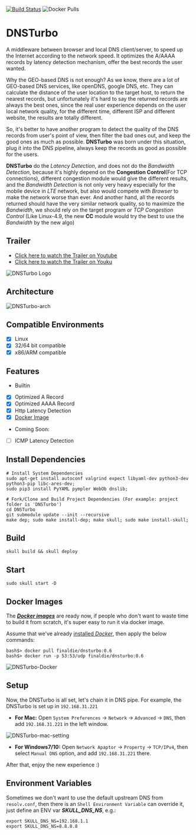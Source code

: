 [![Build Status](https://travis-ci.org/finaldie/DNSTurbo.svg?branch=master)](https://travis-ci.org/finaldie/DNSTurbo)
![Docker Pulls](https://img.shields.io/docker/pulls/finaldie/dnsturbo.svg)


# DNSTurbo
A middleware between browser and local DNS client/server, to speed up the Internet according to the network speed. It optimizes the A/AAAA records by latency detection mechanism, offer the best records the user wanted.

Why the GEO-based DNS is not enough? As we know, there are a lot of GEO-based DNS services, like openDNS, google DNS, etc. They can calculate the distance of the user location to the target host, to return the nearest records, but unfortunately it's hard to say the returned records are always the best ones, since the real user experience depends on the user local network quality, for the different time, different ISP and different website, the results are totally different.

So, it's better to have another program to detect the quality of the DNS records from user's point of view, then filter the bad ones out, and keep the good ones as much as possible. **DNSTurbo** was born under this situation, plug it into the DNS pipeline, always keep the records as good as possible for the users.

**DNSTurbo** do the _Latency Detection_, and does not do the _Bandwidth Detection_, because it's highly depend on the **Congestion Control**(For TCP connections), different congestion module would give the different results, and the _Bandwidth Detection_ is not only very heavy especially for the mobile device in _LTE_ network, but also would compete with _Browser_ to make the network worse than ever. And another hand, all the records returned should have the very similar network quality, so to maximize the _Bandwidth_, we should rely on the target program or *TCP Congestion Control* (Like Linux-4.9, the new **CC** module would try the best to use the _Bandwidth_ by the new algo)

## Trailer
* <a href="https://www.youtube.com/watch?v=2u_-Wl7sDdA" target="_blank">Click here to watch the Trailer on Youtube</a>
* <a href="http://v.youku.com/v_show/id_XMTk3NDE2NDUwOA==.html?spm=a2hww.20023042.uerCenter.5!2~5~5!2~5~DL~DD~A.m37E3S" target="_blank">Click here to watch the Trailer on Youku</a>

![DNSTurbo Logo](https://github.com/finaldie/DNSTurbo/wiki/images/Dnsturbo-logo.jpg)

## Architecture

![DNSTurbo-arch](https://github.com/finaldie/DNSTurbo/wiki/images/DNSTurbo_arch_2.png)

## Compatible Environments
 - [x] Linux
 - [x] 32/64 bit compatible
 - [x] x86/ARM compatible

## Features
* Builtin
 - [x] Optimized A Record
 - [x] Optimized AAAA Record
 - [x] Http Latency Detection
 - [x] [Docker Image][3]

* Coming Soon:
 - [ ] ICMP Latency Detection

## Install Dependencies
```console
# Install System Dependencies
sudo apt-get install autoconf valgrind expect libyaml-dev python3-dev python3-pip libc-ares-dev;
sudo pip3 install PyYAML pympler WebOb dnslib;

# Fork/Clone and Build Project Dependencies (For example: project folder is 'DNSTurbo')
cd DNSTurbo
git submodule update --init --recursive
make dep; sudo make install-dep; make skull; sudo make install-skull;
```

## Build
```console
skull build && skull deploy
```

## Start
```console
sudo skull start -D
```

## Docker Images
The [**_Docker images_**][3] are ready now, if people who don't want to waste time to build it from scratch, it's super easy to run it via docker image.

Assume that we've already [installed _Docker_][1], then apply the below commands:
```console
bash$> docker pull finaldie/dnsturbo:0.6
bash$> docker run -p 53:53/udp finaldie/dnsturbo:0.6
```

![DNSTurbo-Docker][2]

## Setup
Now, the DNSTurbo is all set, let's chain it in DNS pipe. For example, the DNSTurbo is set up in `192.168.31.221`

* **For Mac:**
Open `System Preferences` -> `Network` -> `Advanced` -> `DNS`, then add `192.168.31.221` in the left window.

![DNSTurbo-mac-setting](https://github.com/finaldie/DNSTurbo/wiki/images/mac_dns_setting.png)

* **For Windows7/10:**
Open `Network Apaptor` -> `Property` -> `TCP/IPv4`, then select `Manual DNS` option, and add `192.168.31.221` there.

After that, enjoy the new experience :)

## Environment Variables
Sometimes we don't want to use the default upstream DNS from `resolv.conf`, then there is an `Shell Environment Variable` can override it, just define an ENV var **_SKULL_DNS_NS_**, e.g.:
```console
export SKULL_DNS_NS=192.168.1.1
export SKULL_DNS_NS=8.8.8.8
```

[1]: https://docs.docker.com/engine/installation/linux/docker-ce/ubuntu/
[2]: https://github.com/finaldie/DNSTurbo/wiki/images/dnsturbo-docker.png
[3]: https://hub.docker.com/r/finaldie/dnsturbo/
